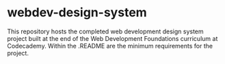# webdev-design-system
This repository hosts the completed web development design system project built at the end of the Web Development Foundations curriculum at Codecademy. Within the .README are the minimum requirements for the project.
